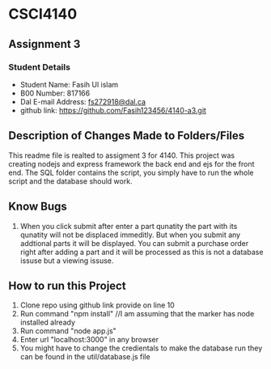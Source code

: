 # CSCI4140

## Assignment 3

### Student Details

- Student Name: Fasih Ul islam
- B00 Number: 817166
- Dal E-mail Address: fs272918@dal.ca
- github link: https://github.com/Fasih123456/4140-a3.git

## Description of Changes Made to Folders/Files

This readme file is realted to assigment 3 for 4140. This project was creating nodejs and express framework the back end and ejs for the front end. The SQL folder contains the script, you simply have to run the whole script and the database should work.

## Know Bugs

1. When you click submit after enter a part qunatity the part with its qunatity will not be displaced immeditly. But when you submit any addtional parts it will be displayed. You can submit a purchase order right after adding a part and it will be processed as this is not a database issuse but a viewing issuse.

## How to run this Project

1. Clone repo using github link provide on line 10
2. Run command "npm install" //I am assuming that the marker has node installed already
3. Run command "node app.js"
4. Enter url "localhost:3000" in any browser
5. You might have to change the credientals to make the database run they can be found in the util/database.js file
